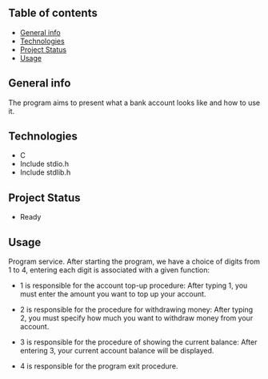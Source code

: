 ## Table of contents
* [General info](#General-info)
* [Technologies](#Technologies)
* [Project Status](Project-status)
* [Usage](#Usage)

## General info
The program aims to present what a bank account looks like and how to use it.

## Technologies
* C
* Include stdio.h
* Include stdlib.h

## Project Status
- Ready

## Usage
Program service. After starting the program, we have a choice of digits from 1 to 4, entering each digit is associated with a given function:

- 1 is responsible for the account top-up procedure:
After typing 1, you must enter the amount you want to top up your account.

- 2 is responsible for the procedure for withdrawing money:
After typing 2, you must specify how much you want to withdraw money from your account.

- 3 is responsible for the procedure of showing the current balance:
After entering 3, your current account balance will be displayed.

- 4 is responsible for the program exit procedure.


